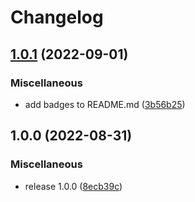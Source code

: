 # Changelog

## [1.0.1](https://github.com/NoUnique/openkorpos-dic-py/compare/v1.0.0...v1.0.1) (2022-09-01)


### Miscellaneous

* add badges to README.md ([3b56b25](https://github.com/NoUnique/openkorpos-dic-py/commit/3b56b25354e267c5a7275c2a3b1ddf0d4f5f6ce6))

## 1.0.0 (2022-08-31)


### Miscellaneous

* release 1.0.0 ([8ecb39c](https://github.com/NoUnique/openkorpos-dic/commit/8ecb39c7387e268a29f9010fd4f5fe3240ea1a1b))
